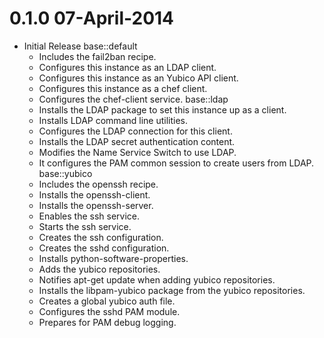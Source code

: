 # 0.1.0 07-April-2014

* Initial Release
  base::default
    -  Includes the fail2ban recipe.
    -  Configures this instance as an LDAP client.
    -  Configures this instance as an Yubico API client.
    -  Configures this instance as a chef client.
    -  Configures the chef-client service.
  base::ldap
    -  Installs the LDAP package to set this instance up as a client.
    -  Installs LDAP command line utilities.
    -  Configures the LDAP connection for this client.
    -  Installs the LDAP secret authentication content.
    -  Modifies the Name Service Switch to use LDAP.
    -  It configures the PAM common session to create users from LDAP.
  base::yubico
    -  Includes the openssh recipe.
    -  Installs the openssh-client.
    -  Installs the openssh-server.
    -  Enables the ssh service.
    -  Starts the ssh service.
    -  Creates the ssh configuration.
    -  Creates the sshd configuration.
    -  Installs python-software-properties.
    -  Adds the yubico repositories.
    -  Notifies apt-get update when adding yubico repositories.
    -  Installs the libpam-yubico package from the yubico repositories.
    -  Creates a global yubico auth file.
    -  Configures the sshd PAM module.
    -  Prepares for PAM debug logging.

